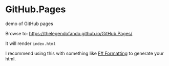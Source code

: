 # GitHub.Pages
demo of GitHub pages

Browse to:
https://thelegendofando.github.io/GitHub.Pages/

It will render `index.html`

I recommend using this with something like [F# Formatting](https://fsprojects.github.io/FSharp.Formatting/literate.html) to generate your html.
